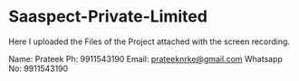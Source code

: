 # Saaspect-Private-Limited
Here I uploaded the Files of the Project attached with the screen recording.

Name: Prateek
Ph: 9911543190
Email: prateeknrke@gmail.com
Whatsapp No: 9911543190
